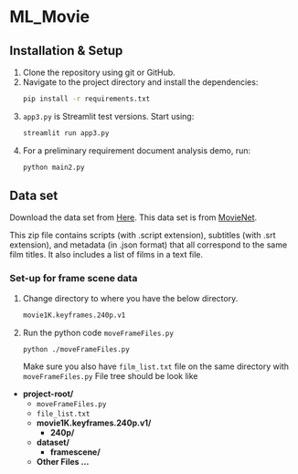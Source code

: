 # ML_Movie
## Installation & Setup

1. Clone the repository using git or GitHub.
2. Navigate to the project directory and install the dependencies:
   ```bash
   pip install -r requirements.txt
   ```
3. `app3.py` is Streamlit test versions. Start using:
   ```bash
   streamlit run app3.py
   ```
4. For a preliminary requirement document analysis demo, run:
   ```bash
   python main2.py
   ```
## Data set

Download the data set from [Here](https://drive.google.com/file/d/1p6k1rW6XU-oR11LlKOBjqoiy44NmxKbg/view?usp=drive_link).
This data set is from [MovieNet](https://movienet.github.io/).

This zip file contains scripts (with .script extension), subtitles (with .srt extension), and metadata (in .json format) that all correspond to the same film titles. It also includes a list of films in a text file.

### Set-up for frame scene data

1. Change directory to where you have the below directory.
   ```bash
   movie1K.keyframes.240p.v1
   ```
2. Run the python code `moveFrameFiles.py`
   ```bash
   python ./moveFrameFiles.py
   ```
   Make sure you also have `film_list.txt` file on the same directory with `moveFrameFiles.py`
   File tree should be look like
- **project-root/**
   - `moveFrameFiles.py`
   - `file_list.txt`
   - **movie1K.keyframes.240p.v1/**
     - **240p/**   
   - **dataset/**
     - **framescene/**
   - **Other Files ...**

